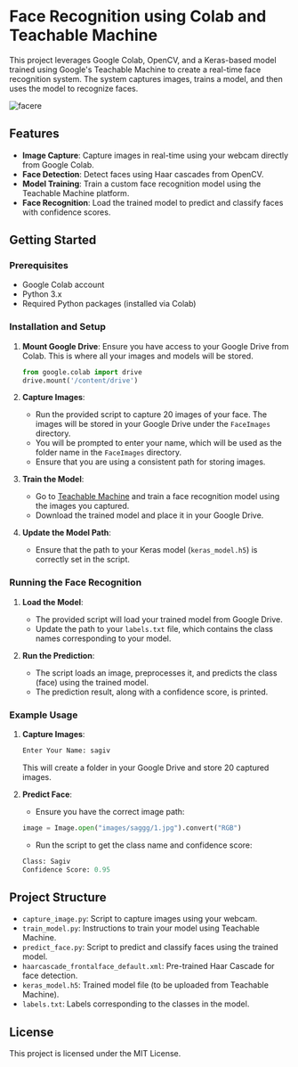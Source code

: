 
# Face Recognition using Colab and Teachable Machine

This project leverages Google Colab, OpenCV, and a Keras-based model trained using Google's Teachable Machine to create a real-time face recognition system. The system captures images, trains a model, and then uses the model to recognize faces.



![facere](https://github.com/user-attachments/assets/e8397104-2850-41ef-af5a-84f9716fc972)



## Features

- **Image Capture**: Capture images in real-time using your webcam directly from Google Colab.
- **Face Detection**: Detect faces using Haar cascades from OpenCV.
- **Model Training**: Train a custom face recognition model using the Teachable Machine platform.
- **Face Recognition**: Load the trained model to predict and classify faces with confidence scores.

## Getting Started

### Prerequisites

- Google Colab account
- Python 3.x
- Required Python packages (installed via Colab)

### Installation and Setup

1. **Mount Google Drive**: Ensure you have access to your Google Drive from Colab. This is where all your images and models will be stored.
    ```python
    from google.colab import drive
    drive.mount('/content/drive')
    ```

2. **Capture Images**:
    - Run the provided script to capture 20 images of your face. The images will be stored in your Google Drive under the `FaceImages` directory.
    - You will be prompted to enter your name, which will be used as the folder name in the `FaceImages` directory.
    - Ensure that you are using a consistent path for storing images.

3. **Train the Model**:
    - Go to [Teachable Machine](https://teachablemachine.withgoogle.com/train/) and train a face recognition model using the images you captured.
    - Download the trained model and place it in your Google Drive.

4. **Update the Model Path**:
    - Ensure that the path to your Keras model (`keras_model.h5`) is correctly set in the script.

### Running the Face Recognition

1. **Load the Model**:
    - The provided script will load your trained model from Google Drive.
    - Update the path to your `labels.txt` file, which contains the class names corresponding to your model.

2. **Run the Prediction**:
    - The script loads an image, preprocesses it, and predicts the class (face) using the trained model.
    - The prediction result, along with a confidence score, is printed.

### Example Usage

1. **Capture Images**:
    ```python
    Enter Your Name: sagiv
    ```
    This will create a folder in your Google Drive and store 20 captured images.

2. **Predict Face**:
    - Ensure you have the correct image path:
    ```python
    image = Image.open("images/saggg/1.jpg").convert("RGB")
    ```
    - Run the script to get the class name and confidence score:
    ```python
    Class: Sagiv
    Confidence Score: 0.95
    ```

## Project Structure

- `capture_image.py`: Script to capture images using your webcam.
- `train_model.py`: Instructions to train your model using Teachable Machine.
- `predict_face.py`: Script to predict and classify faces using the trained model.
- `haarcascade_frontalface_default.xml`: Pre-trained Haar Cascade for face detection.
- `keras_model.h5`: Trained model file (to be uploaded from Teachable Machine).
- `labels.txt`: Labels corresponding to the classes in the model.

## License

This project is licensed under the MIT License.
